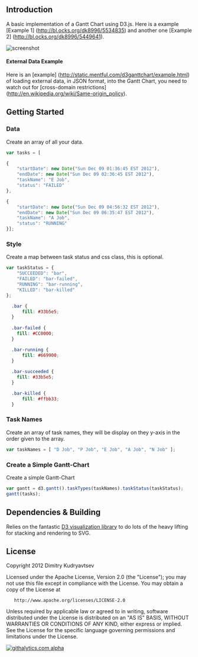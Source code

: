 ## Introduction
A basic implementation of a Gantt Chart using D3.js. Here is a example [Example 1] (http://bl.ocks.org/dk8996/5534835) and another one [Example 2] (http://bl.ocks.org/dk8996/5449641).

![screenshot](https://raw.github.com/dk8996/Gantt-Chart/master/examples/screenshot1.png)

#### External Data Example
Here is an [example] (http://static.mentful.com/d3ganttchart/example.html) of loading external data, in JSON format, into the Gantt Chart, you need to watch out for [cross-domain restrictions] (http://en.wikipedia.org/wiki/Same-origin_policy). 

## Getting Started
### Data
Create an array of all your data.

```javascript
var tasks = [

{
    "startDate": new Date("Sun Dec 09 01:36:45 EST 2012"),
    "endDate": new Date("Sun Dec 09 02:36:45 EST 2012"),
    "taskName": "E Job",
    "status": "FAILED"
},

{
    "startDate": new Date("Sun Dec 09 04:56:32 EST 2012"),
    "endDate": new Date("Sun Dec 09 06:35:47 EST 2012"),
    "taskName": "A Job",
    "status": "RUNNING"
}];

```

### Style
Create a map between task status and css class, this is optional.

```javascript
var taskStatus = {
    "SUCCEEDED": "bar",
    "FAILED": "bar-failed",
    "RUNNING": "bar-running",
    "KILLED": "bar-killed"
};
```

```css
  .bar {
      fill: #33b5e5;
  }
  
  .bar-failed {
    fill: #CC0000;
  }

  .bar-running {
      fill: #669900;
  }
  
  .bar-succeeded {
    fill: #33b5e5;
  }

  .bar-killed {
      fill: #ffbb33;
  }
```
### Task Names
Create an array of task names, they will be display on they y-axis in the order given to the array.

```javascript
var taskNames = [ "D Job", "P Job", "E Job", "A Job", "N Job" ];
```

### Create a Simple Gantt-Chart
Create a simple Gantt-Chart

```javascript
var gantt = d3.gantt().taskTypes(taskNames).taskStatus(taskStatus);
gantt(tasks);
```

## Dependencies & Building
Relies on the fantastic [D3 visualization library](http://mbostock.github.com/d3/) to do lots of the heavy lifting for stacking and rendering to SVG.

## License

   Copyright 2012 Dimitry Kudryavtsev

   Licensed under the Apache License, Version 2.0 (the "License");
   you may not use this file except in compliance with the License.
   You may obtain a copy of the License at

       http://www.apache.org/licenses/LICENSE-2.0

   Unless required by applicable law or agreed to in writing, software
   distributed under the License is distributed on an "AS IS" BASIS,
   WITHOUT WARRANTIES OR CONDITIONS OF ANY KIND, either express or implied.
   See the License for the specific language governing permissions and
   limitations under the License.
   
   [![githalytics.com alpha](https://cruel-carlota.pagodabox.com/c088458a0319a78b63aaea9c54fba4de "githalytics.com")](http://githalytics.com/dk8996/Gantt-Chart)
